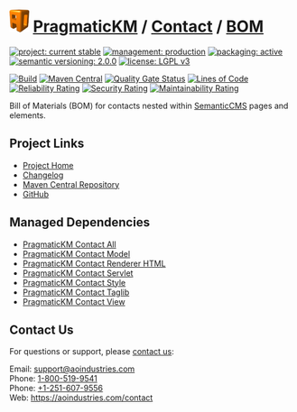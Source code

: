 # [<img src="ao-logo.png" alt="AO Logo" width="35" height="40">](https://github.com/ao-apps) [PragmaticKM](https://github.com/ao-apps/pragmatickm) / [Contact](https://github.com/ao-apps/pragmatickm-contact) / [BOM](https://github.com/ao-apps/pragmatickm-contact-bom)

[![project: current stable](https://pragmatickm.com/ao-badges/project-current-stable.svg)](https://aoindustries.com/life-cycle#project-current-stable)
[![management: production](https://pragmatickm.com/ao-badges/management-production.svg)](https://aoindustries.com/life-cycle#management-production)
[![packaging: active](https://pragmatickm.com/ao-badges/packaging-active.svg)](https://aoindustries.com/life-cycle#packaging-active)  
[![semantic versioning: 2.0.0](https://pragmatickm.com/ao-badges/semver-2.0.0.svg)](http://semver.org/spec/v2.0.0.html)
[![license: LGPL v3](https://pragmatickm.com/ao-badges/license-lgpl-3.0.svg)](https://www.gnu.org/licenses/lgpl-3.0)

[![Build](https://github.com/ao-apps/pragmatickm-contact-bom/workflows/Build/badge.svg?branch=master)](https://github.com/ao-apps/pragmatickm-contact-bom/actions?query=workflow%3ABuild)
[![Maven Central](https://maven-badges.herokuapp.com/maven-central/com.pragmatickm/pragmatickm-contact-bom/badge.svg)](https://maven-badges.herokuapp.com/maven-central/com.pragmatickm/pragmatickm-contact-bom)
[![Quality Gate Status](https://sonarcloud.io/api/project_badges/measure?branch=master&project=com.pragmatickm%3Apragmatickm-contact-bom&metric=alert_status)](https://sonarcloud.io/dashboard?branch=master&id=com.pragmatickm%3Apragmatickm-contact-bom)
[![Lines of Code](https://sonarcloud.io/api/project_badges/measure?branch=master&project=com.pragmatickm%3Apragmatickm-contact-bom&metric=ncloc)](https://sonarcloud.io/component_measures?branch=master&id=com.pragmatickm%3Apragmatickm-contact-bom&metric=ncloc)  
[![Reliability Rating](https://sonarcloud.io/api/project_badges/measure?branch=master&project=com.pragmatickm%3Apragmatickm-contact-bom&metric=reliability_rating)](https://sonarcloud.io/component_measures?branch=master&id=com.pragmatickm%3Apragmatickm-contact-bom&metric=Reliability)
[![Security Rating](https://sonarcloud.io/api/project_badges/measure?branch=master&project=com.pragmatickm%3Apragmatickm-contact-bom&metric=security_rating)](https://sonarcloud.io/component_measures?branch=master&id=com.pragmatickm%3Apragmatickm-contact-bom&metric=Security)
[![Maintainability Rating](https://sonarcloud.io/api/project_badges/measure?branch=master&project=com.pragmatickm%3Apragmatickm-contact-bom&metric=sqale_rating)](https://sonarcloud.io/component_measures?branch=master&id=com.pragmatickm%3Apragmatickm-contact-bom&metric=Maintainability)

Bill of Materials (BOM) for contacts nested within [SemanticCMS](https://github.com/ao-apps/semanticcms) pages and elements.

## Project Links
* [Project Home](https://pragmatickm.com/contact/bom/)
* [Changelog](https://pragmatickm.com/contact/bom/changelog)
* [Maven Central Repository](https://search.maven.org/artifact/com.pragmatickm/pragmatickm-contact-bom)
* [GitHub](https://github.com/ao-apps/pragmatickm-contact-bom)

## Managed Dependencies
* [PragmaticKM Contact All](https://github.com/ao-apps/pragmatickm-contact-all)
* [PragmaticKM Contact Model](https://github.com/ao-apps/pragmatickm-contact-model)
* [PragmaticKM Contact Renderer HTML](https://github.com/ao-apps/pragmatickm-contact-renderer-html)
* [PragmaticKM Contact Servlet](https://github.com/ao-apps/pragmatickm-contact-servlet)
* [PragmaticKM Contact Style](https://github.com/ao-apps/pragmatickm-contact-style)
* [PragmaticKM Contact Taglib](https://github.com/ao-apps/pragmatickm-contact-taglib)
* [PragmaticKM Contact View](https://github.com/ao-apps/pragmatickm-contact-view)

## Contact Us
For questions or support, please [contact us](https://aoindustries.com/contact):

Email: [support@aoindustries.com](mailto:support@aoindustries.com)  
Phone: [1-800-519-9541](tel:1-800-519-9541)  
Phone: [+1-251-607-9556](tel:+1-251-607-9556)  
Web: https://aoindustries.com/contact
